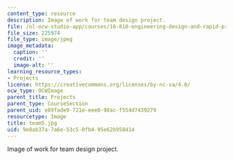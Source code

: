 ```yaml
---
content_type: resource
description: Image of work for team design project.
file: /ol-ocw-studio-app/courses/16-810-engineering-design-and-rapid-prototyping-january-iap-2005/9e8ab37a7a6e53c50fb495e62b958414_team5.jpg
file_size: 225974
file_type: image/jpeg
image_metadata:
  caption: ''
  credit: ''
  image-alt: ''
learning_resource_types:
- Projects
license: https://creativecommons.org/licenses/by-nc-sa/4.0/
ocw_type: OCWImage
parent_title: Projects
parent_type: CourseSection
parent_uid: e89fade9-721e-eee0-98ac-f554d7439279
resourcetype: Image
title: team5.jpg
uid: 9e8ab37a-7a6e-53c5-0fb4-95e62b958414
---
```

Image of work for team design project.